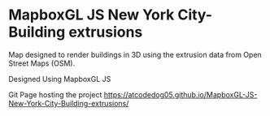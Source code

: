 # MapboxGL JS New York City-Building extrusions

Map designed to render buildings in 3D using the extrusion data from Open Street Maps (OSM).

Designed Using MapboxGL JS 

Git Page hosting the project https://atcodedog05.github.io/MapboxGL-JS-New-York-City-Building-extrusions/
